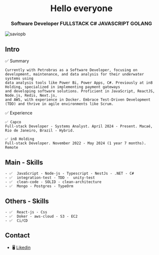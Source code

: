 <h1 align="center">Hello everyone
</h1>
<h3 align="center">Software Developer FULLSTACK C# JAVASCRIPT GOLANG</h3>

<p align="left"> <img src="https://komarev.com/ghpvc/?username=saviopb&label=Profile%20views&color=0e75b6&style=flat" alt="saviopb" /> </p>


## Intro


 ✅  Summary
 
    Currently with Petrobras as a Software Developer, focusing on
    development, maintenance, and data analysis for their underwater systems using
    data analysis tools like Power Bi, Power Apps, C#. Previously at in8 Holding, specialized in implementing payment gateways 
    and developing software solutions. Proficient in JavaScript, ReactJS, Node.js, Redis, Next.js,
    and AWS, with experience in Docker. Embrace Test-Driven Development (TDD) and thrive in agile environments like Scrum. 

✅  Experience

    ✅ Capco 
    Full-stack Developer - Systems Analyst. April 2024 - Present. Macaé, Rio de Janeiro, Brazil - Hybrid.
    
    ✅ in8 Holding
    Full-stack Developer. November 2022 - May 2024 (1 year 7 months). Remote


## Main - Skills 

    - ✅  JavaScript - Node-js - Typescript - NestJs - .NET - C#
    - ✅  integration-test - TDD -  unity-test 
    - ✅  clean-code - SOLID - clean-architecture
    - ✅  Mongo - Postgres - TypeOrm 


## Others - Skills

    - ✅  React-js - Css 
    - ✅  Doker - aws-cloud - S3 - EC2
    - ✅  Ci/CD


## Contact


- 🖥️ [Likedin](https://www.linkedin.com/in/s%C3%A1vio-pican%C3%A7o-b739a518a/)





